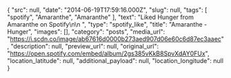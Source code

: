 {
  "src": null,
  "date": "2014-06-19T17:59:16.000Z",
  "slug": null,
  "tags": [
    "spotify",
    "Amaranthe",
    "Amaranthe"
  ],
  "text": "Liked Hunger from Amaranthe on Spotify\n\n ",
  "type": "spotify_like",
  "title": "Amaranthe - Hunger",
  "images": [],
  "category": "posts",
  "media_url": "https://i.scdn.co/image/ab67616d0000b273aed907d06e60c6d87ec3aaec",
  "description": null,
  "preview_url": null,
  "original_url": "https://open.spotify.com/embed/album/2gs385vKkB8SpvXdAY0FUx",
  "location_latitude": null,
  "additional_payload": null,
  "location_longitude": null
}